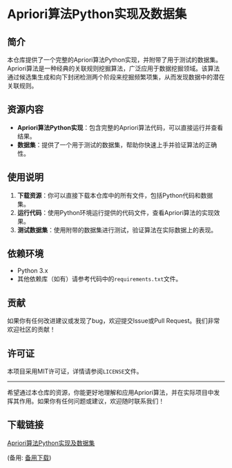 # Apriori算法Python实现及数据集

## 简介
本仓库提供了一个完整的Apriori算法Python实现，并附带了用于测试的数据集。Apriori算法是一种经典的关联规则挖掘算法，广泛应用于数据挖掘领域。该算法通过候选集生成和向下封闭检测两个阶段来挖掘频繁项集，从而发现数据中的潜在关联规则。

## 资源内容
- **Apriori算法Python实现**：包含完整的Apriori算法代码，可以直接运行并查看结果。
- **数据集**：提供了一个用于测试的数据集，帮助你快速上手并验证算法的正确性。

## 使用说明
1. **下载资源**：你可以直接下载本仓库中的所有文件，包括Python代码和数据集。
2. **运行代码**：使用Python环境运行提供的代码文件，查看Apriori算法的实现效果。
3. **测试数据集**：使用附带的数据集进行测试，验证算法在实际数据上的表现。

## 依赖环境
- Python 3.x
- 其他依赖库（如有）请参考代码中的`requirements.txt`文件。

## 贡献
如果你有任何改进建议或发现了bug，欢迎提交Issue或Pull Request。我们非常欢迎社区的贡献！

## 许可证
本项目采用MIT许可证，详情请参阅`LICENSE`文件。

---

希望通过本仓库的资源，你能更好地理解和应用Apriori算法，并在实际项目中发挥其作用。如果你有任何问题或建议，欢迎随时联系我们！

## 下载链接
[Apriori算法Python实现及数据集](https://pan.quark.cn/s/4fef00312c81) 

(备用: [备用下载](https://pan.baidu.com/s/1eahLxEzsO1iQy5leg9xC_g?pwd=1234))
